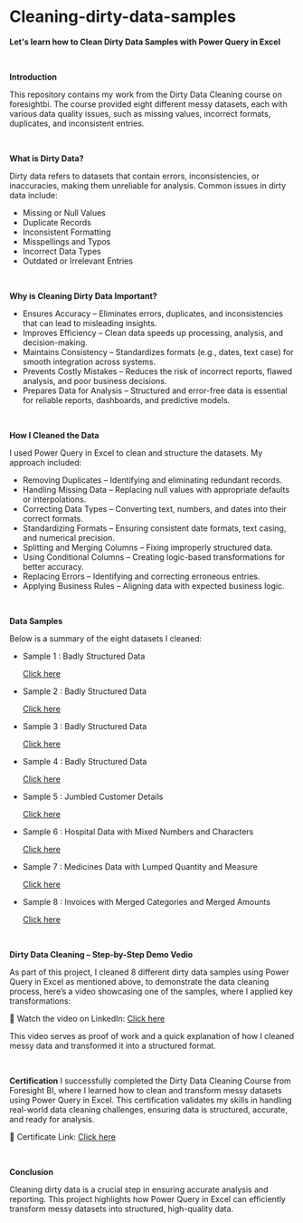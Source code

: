 # Cleaning-dirty-data-samples

**Let's learn how to Clean Dirty Data Samples with Power Query in Excel**


<br> 

**Introduction** 

This repository contains my work from the Dirty Data Cleaning course on foresightbi. The course provided eight different messy datasets, each with various data quality issues, such as missing values, incorrect formats, duplicates, and inconsistent entries.

<br> 

**What is Dirty Data?**

Dirty data refers to datasets that contain errors, inconsistencies, or inaccuracies, making them unreliable for analysis. Common issues in dirty data include:

* Missing or Null Values 
* Duplicate Records
* Inconsistent Formatting
* Misspellings and Typos
* Incorrect Data Types
* Outdated or Irrelevant Entries

<br> 

**Why is Cleaning Dirty Data Important?**

* Ensures Accuracy – Eliminates errors, duplicates, and inconsistencies that can lead to misleading insights.
* Improves Efficiency – Clean data speeds up processing, analysis, and decision-making.
* Maintains Consistency – Standardizes formats (e.g., dates, text case) for smooth integration across systems.
* Prevents Costly Mistakes – Reduces the risk of incorrect reports, flawed analysis, and poor business decisions.
* Prepares Data for Analysis – Structured and error-free data is essential for reliable reports, dashboards, and predictive models.

<br> 

**How I Cleaned the Data**

I used Power Query in Excel to clean and structure the datasets. My approach included:

* Removing Duplicates – Identifying and eliminating redundant records.
* Handling Missing Data – Replacing null values with appropriate defaults or interpolations.
* Correcting Data Types – Converting text, numbers, and dates into their correct formats.
* Standardizing Formats – Ensuring consistent date formats, text casing, and numerical precision.
* Splitting and Merging Columns – Fixing improperly structured data.
* Using Conditional Columns – Creating logic-based transformations for better accuracy.
* Replacing Errors – Identifying and correcting erroneous entries.
* Applying Business Rules – Aligning data with expected business logic.

<br> 

**Data Samples**

Below is a summary of the eight datasets I cleaned:

* Sample 1 : Badly Structured Data

  [Click here](https://github.com/ojalp26/Cleaning-dirty-data-samples/tree/main/Sample%201)

* Sample 2 : Badly Structured Data

  [Click here](https://github.com/ojalp26/Cleaning-dirty-data-samples/tree/main/Sample%202)

* Sample 3 : Badly Structured Data

  [Click here](https://github.com/ojalp26/Cleaning-dirty-data-samples/tree/main/Sample%203)

* Sample 4 : Badly Structured Data

  [Click here](https://github.com/ojalp26/Cleaning-dirty-data-samples/tree/main/Sample%204)

* Sample 5 : Jumbled Customer Details

   [Click here](https://github.com/ojalp26/Cleaning-dirty-data-samples/tree/main/Sample%205)

* Sample 6 : Hospital Data with Mixed Numbers and Characters

   [Click here](https://github.com/ojalp26/Cleaning-dirty-data-samples/tree/main/Sample%206)

* Sample 7 : Medicines Data with Lumped Quantity and Measure

   [Click here](https://github.com/ojalp26/Cleaning-dirty-data-samples/tree/main/Sample%207)

* Sample 8 : Invoices with Merged Categories and Merged Amounts

   [Click here](https://github.com/ojalp26/Cleaning-dirty-data-samples/tree/main/Sample%208)


<br>  

**Dirty Data Cleaning – Step-by-Step Demo Vedio**  

As part of this project, I cleaned 8 different dirty data samples using Power Query in Excel as mentioned above, to demonstrate the data cleaning process, here’s a video showcasing one of the samples, where I applied key transformations:  

🔗 Watch the video on LinkedIn: [Click here](https://www.linkedin.com/posts/ojal-paturday-7246ab321_datacleaning-powerquery-excel-activity-7288527758840721408-aamH?utm_source=share&utm_medium=member_desktop)   

This video serves as proof of work and a quick explanation of how I cleaned messy data and transformed it into a structured format.  

<br>

**Certification**
I successfully completed the Dirty Data Cleaning Course from Foresight BI, where I learned how to clean and transform messy datasets using Power Query in Excel. This certification validates my skills in handling real-world data cleaning challenges, ensuring data is structured, accurate, and ready for analysis.

🔗 Certificate Link: [Click here](https://training.foresightbi.com.ng/certificates/alqutwdeag)


<br>

**Conclusion**

Cleaning dirty data is a crucial step in ensuring accurate analysis and reporting. This project highlights how Power Query in Excel can efficiently transform messy datasets into structured, high-quality data.
